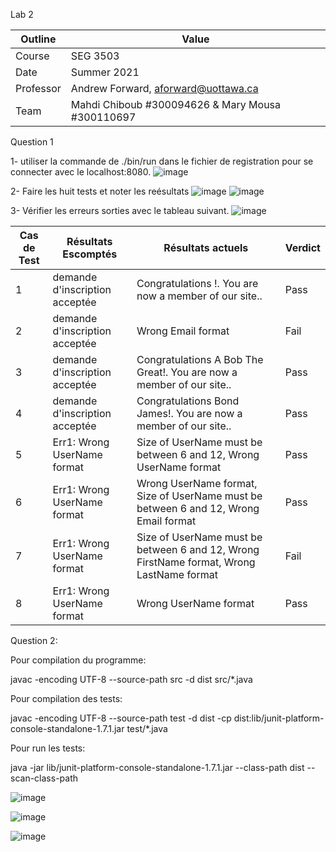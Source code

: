 Lab 2

| Outline | Value |
| ------------- | ------------- |
| Course  | SEG 3503  |
| Date  | Summer 2021 |
| Professor  | Andrew Forward, aforward@uottawa.ca  |
| Team  | Mahdi Chiboub #300094626 & Mary Mousa #300110697  |



Question 1


1- utiliser la commande de ./bin/run dans le fichier de registration pour se connecter avec le localhost:8080.
![image](https://user-images.githubusercontent.com/54963309/119538813-7b1a6b00-bd59-11eb-9fdd-a3b5e8bd9fc1.png)

2- Faire les huit tests et noter les reésultats
![image](https://user-images.githubusercontent.com/54963309/119538116-c5e7b300-bd58-11eb-9389-9889bc7c5121.png)
![image](https://user-images.githubusercontent.com/54963309/119538192-dbf57380-bd58-11eb-95fd-f8b4a50d909c.png)

3- Vérifier les erreurs sorties avec le tableau suivant.
![image](https://user-images.githubusercontent.com/54963309/119537714-54a80000-bd58-11eb-8f8b-a3e9c8ce564f.png)



| Cas de Test  | Résultats Escomptés |Résultats actuels | Verdict|
| ------------- | ------------- |------------- |------------- |
| 1  | demande d'inscription acceptée  |Congratulations !. You are now a member of our site..  |Pass  |
| 2  | demande d'inscription acceptée  |Wrong Email format  |Fail  |
| 3  |demande d'inscription acceptée  |Congratulations A Bob The Great!. You are now a member of our site.. |Pass |
| 4  |demande d'inscription acceptée |Congratulations Bond James!. You are now a member of our site.. |Pass |
| 5  |Err1: Wrong UserName format |Size of UserName must be between 6 and 12, Wrong UserName format  |Pass|
| 6  | Err1: Wrong UserName format |Wrong UserName format, Size of UserName must be between 6 and 12, Wrong Email format   |Pass  |
| 7  | Err1: Wrong UserName format  |Size of UserName must be between 6 and 12, Wrong FirstName format, Wrong LastName format  |Fail  |
| 8  | Err1: Wrong UserName format  |Wrong UserName format |Pass  |


Question 2:

Pour compilation du programme:

javac -encoding UTF-8 --source-path src -d dist src/*.java

Pour compilation des tests:

javac -encoding UTF-8 --source-path test -d dist -cp dist:lib/junit-platform-console-standalone-1.7.1.jar test/*.java


Pour run les tests:

java -jar lib/junit-platform-console-standalone-1.7.1.jar --class-path dist --scan-class-path

![image](https://user-images.githubusercontent.com/54963309/119539810-a5b8f380-bd5a-11eb-80c4-87ddb04ebf27.png)

![image](https://user-images.githubusercontent.com/54963309/119539870-b9645a00-bd5a-11eb-9f4b-75b35d04b7dd.png)

![image](https://user-images.githubusercontent.com/54963309/119539932-cbde9380-bd5a-11eb-876f-1c99466b6d37.png)


